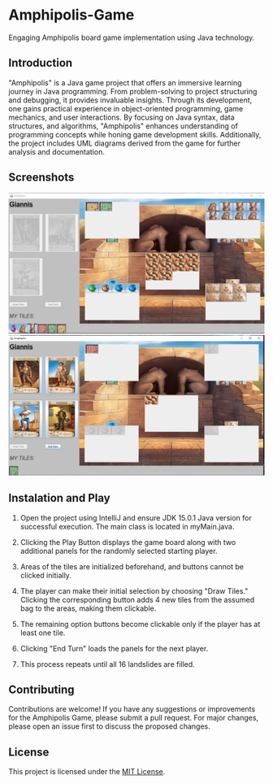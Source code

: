 # Amphipolis-Game
Engaging Amphipolis board game implementation using Java technology.


## Introduction


"Amphipolis" is a Java game project that offers an immersive learning journey in Java programming. From problem-solving to project structuring and debugging, it provides invaluable insights. Through its development, one gains practical experience in object-oriented programming, game mechanics, and user interactions. By focusing on Java syntax, data structures, and algorithms, "Amphipolis" enhances understanding of programming concepts while honing game development skills. Additionally, the project includes UML diagrams derived from the game for further analysis and documentation.



## Screenshots

![Screenshot1](Screenshots/screen1.png) ![Screenshot2](Screenshots/screen2.png)


## Instalation and Play


1. Open the project using IntelliJ and ensure JDK 15.0.1 Java version for successful execution. The main class is located in myMain.java.

2. Clicking the Play Button displays the game board along with two additional panels for the randomly selected starting player.

3. Areas of the tiles are initialized beforehand, and buttons cannot be clicked initially.

4. The player can make their initial selection by choosing "Draw Tiles." Clicking the corresponding button adds 4 new tiles from the assumed bag to the areas, making them clickable.

5. The remaining option buttons become clickable only if the player has at least one tile.

6. Clicking "End Turn" loads the panels for the next player.

7. This process repeats until all 16 landslides are filled.


## Contributing


Contributions are welcome! If you have any suggestions or improvements for the Amphipolis Game, please submit a pull request. For major changes, please open an issue first to discuss the proposed changes.


## License


This project is licensed under the [MIT License](LICENSE).
